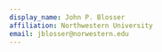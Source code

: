 ```yaml
---
display_name: John P. Blosser
affiliation: Northwestern University
email: jblosser@norwestern.edu
---
```

